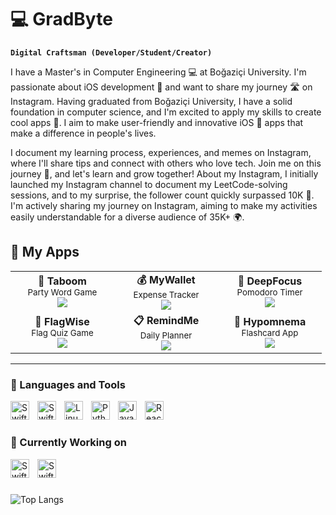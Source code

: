 # 💻 GradByte

**`Digital Craftsman (Developer/Student/Creator)`**

I have a Master's in Computer Engineering 💻 at Boğaziçi University. I'm passionate about iOS development 🍎 and want to share my journey 🛣️ on Instagram. Having graduated from Boğaziçi University, I have a solid foundation in computer science, and I'm excited to apply my skills to create cool apps 📱. I aim to make user-friendly and innovative iOS 🍏 apps that make a difference in people's lives.

I document my learning process, experiences, and memes on Instagram, where I'll share tips and connect with others who love tech. Join me on this journey 🤝, and let's learn and grow together! About my Instagram, I initially launched my Instagram channel to document my LeetCode-solving sessions, and to my surprise, the follower count quickly surpassed 10K 🥳. I'm actively sharing my journey on Instagram, aiming to make my activities easily understandable for a diverse audience of 35K+ 🌍.

## 📱 My Apps

<div align="center">
<table>
<tr>
<td align="center" width="150">
<div>
<b>🎉 Taboom</b><br>
<sub>Party Word Game</sub><br>
<a href="https://apps.apple.com/tr/app/taboom-party-word-game/id6478031111">
<img src="https://img.shields.io/badge/App_Store-Download-0D96F6?style=flat-square&logo=app-store&logoColor=white"/>
</a>
</div>
</td>
<td align="center" width="150">
<div>
<b>💰 MyWallet</b><br>
<sub>Expense Tracker</sub><br>
<a href="https://apps.apple.com/tr/app/mywallet-expense-tracker/id6479616859">
<img src="https://img.shields.io/badge/App_Store-Download-0D96F6?style=flat-square&logo=app-store&logoColor=white"/>
</a>
</div>
</td>
<td align="center" width="150">
<div>
<b>🎯 DeepFocus</b><br>
<sub>Pomodoro Timer</sub><br>
<a href="https://apps.apple.com/us/app/deepfocus-pomodoro-timer/id6503199985">
<img src="https://img.shields.io/badge/App_Store-Download-0D96F6?style=flat-square&logo=app-store&logoColor=white"/>
</a>
</div>
</td>
</tr>
<tr>
<td align="center" width="150">
<div>
<b>🚩 FlagWise</b><br>
<sub>Flag Quiz Game</sub><br>
<a href="https://apps.apple.com/tr/app/flagwise-flag-quiz/id6708237233">
<img src="https://img.shields.io/badge/App_Store-Download-0D96F6?style=flat-square&logo=app-store&logoColor=white"/>
</a>
</div>
</td>
<td align="center" width="150">
<div>
<b>📋 RemindMe</b><br>
<sub>Daily Planner</sub><br>
<a href="https://apps.apple.com/tr/app/remindme-daily-planner/id6740724717">
<img src="https://img.shields.io/badge/App_Store-Download-0D96F6?style=flat-square&logo=app-store&logoColor=white"/>
</a>
</div>
</td>
<td align="center" width="150">
<div>
<b>🧠 Hypomnema</b><br>
<sub>Flashcard App</sub><br>
<a href="https://apps.apple.com/tr/app/hypomnema-flashcard/id6742754303">
<img src="https://img.shields.io/badge/App_Store-Download-0D96F6?style=flat-square&logo=app-store&logoColor=white"/>
</a>
</div>
</td>
</tr>
</table>

</div>

---

### 🧰 Languages and Tools

<img align="left" alt="Swift" width="30px" style="padding-right:10px;" src="https://cdn.jsdelivr.net/gh/devicons/devicon/icons/swift/swift-original.svg"/>
<img align="left" alt="SwiftUI" width="30px" style="padding-right:10px;" src="https://developer.apple.com/assets/elements/icons/swiftui/swiftui-96x96_2x.png"/>
<img align="left" alt="Linux" width="30px" style="padding-right:10px;" src="https://cdn.jsdelivr.net/gh/devicons/devicon/icons/linux/linux-original.svg" />
<img align="left" alt="Python" width="30px" style="padding-right:10px;" src="https://cdn.jsdelivr.net/gh/devicons/devicon/icons/python/python-plain.svg" />
<img align="left" alt="JavaScript" width="30px" style="padding-right:10px;" src="https://cdn.jsdelivr.net/gh/devicons/devicon/icons/javascript/javascript-plain.svg" />
<img align="left" alt="React" width="30px" style="padding-right:10px;" src="https://cdn.jsdelivr.net/gh/devicons/devicon/icons/react/react-original.svg" />

<br />

#

### 🌱 Currently Working on

<img align="left" alt="Swift" width="30px" style="padding-right:10px;" src="https://cdn.jsdelivr.net/gh/devicons/devicon/icons/swift/swift-original.svg"/>
<img align="left" alt="SwiftUI" width="30px" style="padding-right:10px;" src="https://developer.apple.com/assets/elements/icons/swiftui/swiftui-96x96_2x.png"/>
      
<br />

#

![Top Langs](https://github-readme-stats.vercel.app/api/top-langs/?username=GradByte&langs_count=4&theme=highcontrast)

